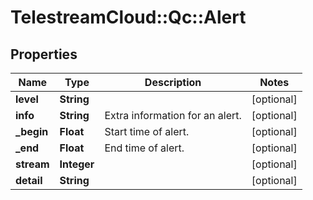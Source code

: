 # TelestreamCloud::Qc::Alert

## Properties
Name | Type | Description | Notes
------------ | ------------- | ------------- | -------------
**level** | **String** |  | [optional] 
**info** | **String** | Extra information for an alert. | [optional] 
**_begin** | **Float** | Start time of alert. | [optional] 
**_end** | **Float** | End time of alert. | [optional] 
**stream** | **Integer** |  | [optional] 
**detail** | **String** |  | [optional] 


